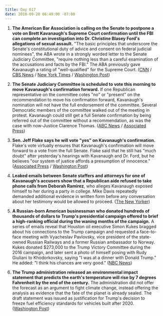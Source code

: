 ```yaml
---
title: Day 617
date: 2018-09-28 06:49:00 -07:00
---
```


1. **The American Bar Association is calling on the Senate to postpone a vote on Brett Kavanaugh's Supreme Court confirmation until the FBI can complete an investigation into Dr. Christine Blasey Ford's allegations of sexual assault.** "The basic principles that underscore the Senate's constitutional duty of advice and consent on federal judicial nominees", the ABA wrote in a strongly worded letter to the Senate Judiciary Committee, "require nothing less than a careful examination of the accusations and facts by the FBI." The ABA previously gave Kavanaugh a rating of "well-qualified" for the Supreme Court. ([CNN](https://www.cnn.com/2018/09/27/politics/kavanaugh-american-bar-association/index.html) / [CBS News](https://www.cbsnews.com/news/brett-kavanaugh-american-bar-association-aba-fbi-investigation-sexual-assault-claims/) / [New York Times](https://www.nytimes.com/2018/09/28/us/politics/judge-kavanaugh-american-bar-association-fbi.html) / [Washington Post](https://www.washingtonpost.com/news/morning-mix/wp/2018/09/28/american-bar-association-calls-for-fbi-investigation-into-kavanaugh-allegations-delay-in-confirmation-votes/?utm_term=.2dc0e2d73d72))

2. **The Senate Judiciary Committee is scheduled to vote this morning to move Kavanaugh's confirmation forward.** If one Republican representative on the committee cotes "no" or "present" on the recommendation to move his confirmation forward, Kavanaugh's nomination will not have the full endorsement of the committee. Several Democratic members of the committee walked out of the meeting in protest. Kavanaugh could still get a full Senate confirmation by being referred out of the committee without a recommendation, as was the case with now-Justice Clarence Thomas. ([ABC News](https://abcnews.go.com/Politics/kavanaugh-nomination-slated-vote-friday-morning-senate-committee/story?id=58107011) / [Associated Press](https://apnews.com/e894392938b54ee3b82f4ea18ec1ed5c))

3. **Sen. Jeff Flake says he will vote "yes" on Kavanaugh's confirmation.** Flake's vote virtually ensures that Kavanaugh's confirmation will move forward to a vote from the full Senate. Flake said that he still has "much doubt" after yesterday's hearings with Kavanaugh and Dr. Ford, but he believes "our system of justice affords a presumption of innocence." ([Associated Press](https://apnews.com/6cd0cc2774d94da68fc9b92b6f2dae42/The-Latest:-Sen.-Flake-a-'yes'-on-Kavanaugh,-in-a-big-lift) / [Washington Post](https://www.washingtonpost.com/powerpost/senate-committee-prepares-to-vote-on-kavanaugh-nomination-as-key-senators-remain-silent/2018/09/28/0b143292-c305-11e8-b338-a3289f6cb742_story.html))

4. **Leaked emails between Senate staffers and attorneys for one of Kavanaugh's accusers show that a Republican aide refused to take phone calls from Deborah Ramirez**, who alleges Kavanaugh exposed himself to her during a party in college. Mike Davis repeatedly demanded additional evidence in written form before any conversation about her testimony would be allowed to proceed. ([The New Yorker](https://www.newyorker.com/news/news-desk/e-mails-show-republican-senate-staff-stymied-a-kavanaugh-accusers-effort-to-give-testimony))

5. **A Russian-born American businessman who donated hundreds of thousands of dollars to Trump's presidential campaign offered to brief a high-ranking official during the waning months of the campaign.** A series of emails reveal that Houston oil executive Simon Kukes bragged about his connections to the Trump campaign and requested a face-to-face meeting with Vyacheslav Pavlovsky, vice president of the state-owned Russian Railways and a former Russian ambassador to Norway. Kukes donated $273,000 to the Trump Victory Committee during the 2016 campaign, and later sent a photo of himself posing with Rudy Giuliani to Khodorkovsky, saying "I was at a dinner with Donald Trump." He added: "I think his chances are very good." ([NBC News](https://www.nbcnews.com/politics/donald-trump/big-donor-trump-campaign-made-overture-top-russian-official-boasting-n913791))

6. **The Trump administration released an environmental impact statement that predicts the earth's temperature will rise by 7 degrees Fahrenheit by the end of the century.** The administration did not offer the forecast as an argument to fight climate change, instead offering the analysis as evidence that the fate of the planet is already sealed. The draft statement was issued as justification for Trump's decision to freeze fuel efficiency standards for vehicles built after 2020. ([Washington Post](https://www.washingtonpost.com/national/health-science/trump-administration-sees-a-7-degree-rise-in-global-temperatures-by-2100/2018/09/27/b9c6fada-bb45-11e8-bdc0-90f81cc58c5d_story.html?utm_term=.bf1758518de8))